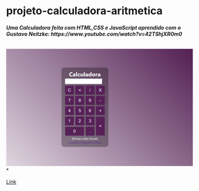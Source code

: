 # projeto-calculadora-aritmetica

<h6><strong>Uma Calculadora feita com HTML,CSS e JavaScript aprendido com o Gustavo Neitzke: https://www.youtube.com/watch?v=42TShjXR0m0</strong></h6>
<img src="./img/calculadora.png" alt="foto-calculadora">
* <a>

<a href="https://calculadora.deisecorreia.repl.co">Link</a>